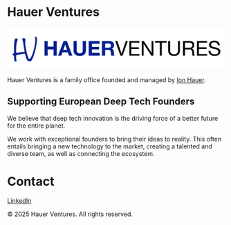 # Hauer Ventures

![](logo.png)

Hauer Ventures is a family office founded and managed by [Ion Hauer](http://www.ionhauer.com).

## Supporting European Deep Tech Founders

We believe that deep tech innovation is the driving force of a better future for the entire planet.

We work with exceptional founders to bring their ideas to reality. This often entails bringing a new technology to the market, creating a talented and diverse team, as well as connecting the ecosystem.

# Contact

[LinkedIn](https://www.linkedin.com/company/hauerventures/)

&copy; 2025 Hauer Ventures. All rights reserved.
